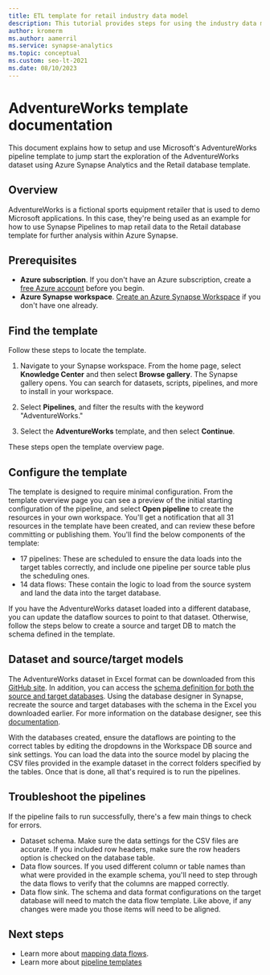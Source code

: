```yaml
---
title: ETL template for retail industry data model
description: This tutorial provides steps for using the industry data model template for retail using the Adventure Works sample data
author: kromerm
ms.author: aamerril
ms.service: synapse-analytics
ms.topic: conceptual
ms.custom: seo-lt-2021
ms.date: 08/10/2023
---
```


# AdventureWorks template documentation

This document explains how to setup and use Microsoft's AdventureWorks pipeline template to jump start the exploration of the AdventureWorks dataset using Azure Synapse Analytics and the Retail database template.

## Overview
AdventureWorks is a fictional sports equipment retailer that is used to demo Microsoft applications. In this case, they're being used as an example for how to use Synapse Pipelines to map retail data to the Retail database template for further analysis within Azure Synapse.

## Prerequisites

* **Azure subscription**. If you don't have an Azure subscription, create a [free Azure account](https://azure.microsoft.com/free/) before you begin.
* **Azure Synapse workspace**. [Create an Azure Synapse Workspace](../synapse-analytics/get-started-create-workspace.md) if you don't have one already.

## Find the template

Follow these steps to locate the template.

1. Navigate to your Synapse workspace. From the home page, select **Knowledge Center** and then select **Browse gallery**. The Synapse gallery opens. You can search for datasets, scripts, pipelines, and more to install in your workspace. 

1. Select **Pipelines**, and filter the results with the keyword "AdventureWorks."

1. Select the **AdventureWorks** template, and then select **Continue**.

These steps open the template overview page.

## Configure the template
The template is designed to require minimal configuration. From the template overview page you can see a preview of the initial starting configuration of the pipeline, and select **Open pipeline** to create the resources in your own workspace. You'll get a notification that all 31 resources in the template have been created, and can review these before committing or publishing them. You'll find the below components of the template:

* 17 pipelines: These are scheduled to ensure the data loads into the target tables correctly, and include one pipeline per source table plus the scheduling ones.
* 14 data flows: These contain the logic to load from the source system and land the data into the target database.

If you have the AdventureWorks dataset loaded into a different database, you can update the dataflow sources to point to that dataset. Otherwise, follow the steps below to create a source and target DB to match the schema defined in the template.


## Dataset and source/target models
The AdventureWorks dataset in Excel format can be downloaded from this [GitHub site](https://github.com/kromerm/adfdataflowdocs/blob/master/sampledata/AdventureWorks%20Data.zip). In addition, you can access the [schema definition for both the source and target databases](https://github.com/kromerm/adfdataflowdocs/blob/master/sampledata/AdventureWorksSchemas.xlsx). Using the database designer in Synapse, recreate the source and target databases with the schema in the Excel you downloaded earlier. For more information on the database designer, see this [documentation](../synapse-analytics/database-designer/concepts-database-templates.md).

With the databases created, ensure the dataflows are pointing to the correct tables by editing the dropdowns in the Workspace DB source and sink settings. You can load the data into the source model by placing the CSV files provided in the example dataset in the correct folders specified by the tables. Once that is done, all that's required is to run the pipelines.

## Troubleshoot the pipelines
If the pipeline fails to run successfully, there's a few main things to check for errors.

* Dataset schema. Make sure the data settings for the CSV files are accurate. If you included row headers, make sure the row headers option is checked on the database table.
* Data flow sources. If you used different column or table names than what were provided in the example schema, you'll need to step through the data flows to verify that the columns are mapped correctly.
* Data flow sink. The schema and data format configurations on the target database will need to match the data flow template. Like above, if any changes were made you those items will need to be aligned.

## Next steps

* Learn more about [mapping data flows](concepts-data-flow-overview.md).
* Learn more about [pipeline templates](solution-templates-introduction.md)
